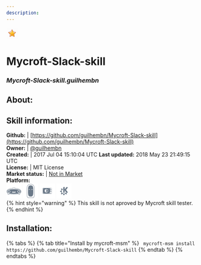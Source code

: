 ```yaml
--- 
description: 
---
```


![](../.gitbook/assets/star.png)  
# Mycroft-Slack-skill  
### _Mycroft-Slack-skill.guilhembn_  
## About:  


## Skill information:  
**Github:** | [https://github.com/guilhembn/Mycroft-Slack-skill](https://github.com/guilhembn/Mycroft-Slack-skill)  
**Owner:** | [@guilhembn](https://github.com/guilhembn)  
**Created:** | 2017 Jul 04 15:10:04 UTC  **Last updated:** 2018 May 23 21:49:15 UTC  
**License:** | MIT License  
**Market status:** | [Not in Market](https://market.mycroft.ai/skill/)  
**Platform:**  
 ![](../.gitbook/assets/mark-1-icon.png)  ![](../.gitbook/assets/mark-2-icon.png)  ![](../.gitbook/assets/picroft-icon.png)  ![](../.gitbook/assets/kde.png)   
{% hint style="warning" %}
This skill is not aproved by Mycroft skill tester.
{% endhint %}
    
## Installation:  
{% tabs %}
{% tab title="Install by mycroft-msm" %}
``` mycroft-msm install https://github.com/guilhembn/Mycroft-Slack-skill```
{% endtab %}
  {% endtabs %}
  